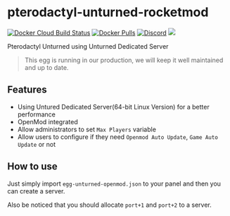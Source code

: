 # pterodactyl-unturned-rocketmod
[![Docker Cloud Build Status](https://img.shields.io/docker/cloud/build/griffindor30/unturned-egg-openmod.svg?style=flat)](https://hub.docker.com/r/griffindor30/unturned-egg-openmod)
[![Docker Pulls](https://img.shields.io/docker/pulls/griffindor30/unturned-egg-openmod.svg?style=flat)](https://hub.docker.com/r/griffindor30/unturned-egg-openmod)
[![Discord](https://img.shields.io/discord/587497033712140288)](https://discord.gg/7Xrqx2T)
![](https://img.shields.io/badge/status-prod-informational)

Pterodactyl Unturned using Unturned Dedicated Server

> This egg is running in our production, we will keep it well maintained and up to date.
## Features
- Using Untured Dedicated Server(64-bit Linux Version) for a better performance
- OpenMod integrated
- Allow administrators to set `Max Players` variable
- Allow users to configure if they need `Openmod Auto Update`, `Game Auto Update` or not

## How to use
Just simply import `egg-unturned-openmod.json` to your panel and then you can create a server.

Also be noticed that you should allocate `port+1` and `port+2` to a server.
